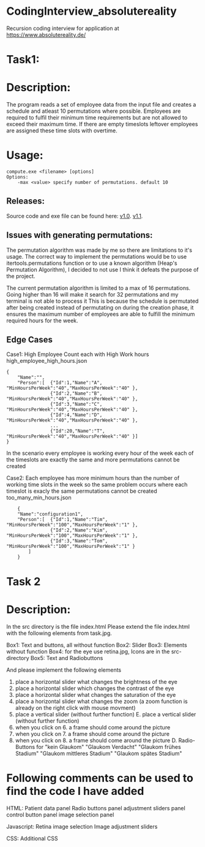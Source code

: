 # CodingInterview_absolutereality
Recursion coding interview for application at https://www.absolutereality.de/

# Task1: 
# Description:
The program reads a set of employee data from the input file and creates a schedule and atleast 10 permutations where possible. Employees are required to fulfil their minimum time requirements but are not allowed to exceed their maximum time. If there are empty timeslots leftover employees are assigned these time slots with overtime.

# Usage:
```
compute.exe <filename> [options]
Options:
    -max <value> specify number of permutations. default 10
```

## Releases:
Source code and exe file can be found here:
[v1.0](https://github.com/JonathanWu1/CodingInterview_absolutereality/releases/tag/v1.0.0).
[v1.1](https://github.com/JonathanWu1/CodingInterview_absolutereality/releases/tag/v1.1).
    
## Issues with generating permutations:
The permutation algorithm was made by me so there are limitations to it's usage.
The correct way to implement the permutations would be to use itertools.permutations function
or to use a known algorithm (Heap's Permutation Algorithm),
I decided to not use I think it defeats the purpose of the project.

The current permutation algorithm is limited to a max of 16 permutations. 
Going higher than 16 will make it search for 32 permutations and my terminal is not able to process it
This is because the schedule is permutated after being created instead of permutating on during the creation phase, it ensures the maximum number of employees are able to fulfill the minimum required hours for the week.

## Edge Cases

Case1: High Employee Count each with High Work hours
high_employee_high_hours.json
```
{ 
	"Name":"",
	"Person":[	{"Id":1,"Name":"A", "MinHoursPerWeek":"40","MaxHoursPerWeek":"40" },
				{"Id":2,"Name":"B", "MinHoursPerWeek":"40","MaxHoursPerWeek":"40" },
				{"Id":3,"Name":"C", "MinHoursPerWeek":"40","MaxHoursPerWeek":"40" },
				{"Id":4,"Name":"D", "MinHoursPerWeek":"40","MaxHoursPerWeek":"40" },
				...
				{"Id":20,"Name":"T", "MinHoursPerWeek":"40","MaxHoursPerWeek":"40" }]
}
```
In the scenario every employee is working every hour of the week each of the timeslots are exactly the same and more permutations cannot be created

Case2: Each employee has more minimum hours than the number of working time slots in the week so the same problem occurs where each timeslot is exacly the same permutations cannot be created
too_many_min_hours.json
```
    { 
	"Name":"configuration1",
	"Person":[	{"Id":1,"Name":"Tim", "MinHoursPerWeek":"100","MaxHoursPerWeek":"1" },
				{"Id":2,"Name":"Kim", "MinHoursPerWeek":"100","MaxHoursPerWeek":"1" },
				{"Id":3,"Name":"Tom", "MinHoursPerWeek":"100","MaxHoursPerWeek":"1" }
	    ]
    }
```

# Task 2
# Description:

In the src directory is the file index.html 
Please extend the file index.html with the following elements from task.jpg. 

Box1:   Text and buttons, all without function 
Box2:   Slider 
Box3:   Elements without function 
Box4:   for the eye use retina.jpg, Icons are in the src-directory
Box5:   Text and Radiobuttons

And please implement the following elements 
1.  place a horizontal slider what changes the brightness of the eye 
2.  place a horizontal slider which changes the contrast of the eye 
3.  place a horizontal slider what changes the saturation of the eye 
4.  place a horizontal slider what changes the zoom (a zoom function is already on the right click with mouse movment)
5.  place a vertical slider (without further function)
E.  place a vertical slider (without further function)
6.  when you click on 6. a frame should come around the picture 
7.  when you click on 7. a frame should come around the picture 
8.  when you click on 8. a frame should come around the picture 
D.  Radio-Buttons for
	 "kein Glaukom"
	 "Glaukom Verdacht"
	 "Glaukom frühes Stadium"
	 "Glaukom mittleres Stadium"
	 "Glaukom spätes Stadium"

# Following comments can be used to find the code I have added
HTML: 
Patient data panel
Radio buttons panel
adjustment sliders panel
control button panel
image selection panel

Javascript:
Retina image selection
Image adjustment sliders

CSS:
Additional CSS